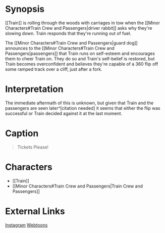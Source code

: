 # Synopsis
[[Train]] is rolling through the woods with carriages in tow when the [[Minor Characters#Train Crew and Passengers|driver rabbit]] asks why they're slowing down. Train responds that they're running out of fuel. 

The [[Minor Characters#Train Crew and Passengers|guard dog]] announces to the [[Minor Characters#Train Crew and Passengers|passengers]] that Train runs on self-esteem and encourages them to cheer Train on. They do so and Train's self-belief is restored, but Train becomes overconfident and believes they're capable of a 360 flip off some ramped track over a cliff, just after a fork.

# Interpretation
The immediate aftermath of this is unknown, but given that Train and the passengers are seen later^[citation needed] it seems that either the flip was successful or Train decided against it at the last moment.

# Caption
> Tickets Please!

# Characters
* [[Train]]
* [[Minor Characters#Train Crew and Passengers|Train Crew and Passengers]]

# External Links
[Instagram](https://www.instagram.com/p/B2uhu4OgvcV/?igshid=YmMyMTA2M2Y=)
[Webtoons](https://www.webtoons.com/en/challenge/twistwood-tales/5-all-aboard/viewer?title_no=344740&episode_no=5)
